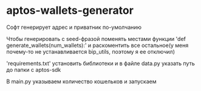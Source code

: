 # aptos-wallets-generator

Софт генерирует адрес и приватник по-умолчанию

Чтобы генерировать с seed-фразой поменять местами функции 'def generate_wallets(num_wallets):' и раскоментить все остальное(у меня почему-то не устанавливается bip_utils, поэтому я ее отключил)

'requirements.txt' установить библиотеки и в файле data.py указать путь до папки с aptos-sdk

В main.py указываем количество кошельков и запускаем
